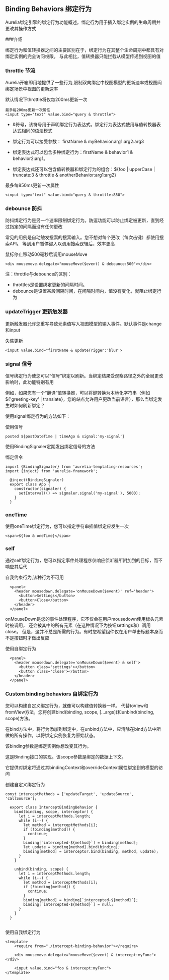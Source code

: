 ## Binding Behaviors 绑定行为

Aurelia绑定引擎的绑定行为功能概述。绑定行为用于插入绑定实例的生命周期并更改其操作方式

###介绍

绑定行为和值转换器之间的主要区别在于，绑定行为在其整个生命周期中都具有对绑定实例的完全访问权限。
与此相比，值转换器只能拦截从模型传递到视图的值


### throttle 节流
Aurelia开箱即用地提供了一些行为,限制双向绑定中视图模型的更新速率或视图间绑定场景中视图的更新速率

默认情况下throttle将仅每200ms更新一次

````
最多每200ms更新一次属性
<input type="text" value.bind="query & throttle">
````

- &符号，该符号用于声明绑定行为表达式。绑定行为表达式使用与值转换器表达式相同的语法模式

- 绑定行为可以接受参数： firstName & myBehavior:arg1:arg2:arg3
- 绑定表达式可以包含多种绑定行为：firstName & behavior1 & behavior2:arg1。
- 绑定表达式还可以包含值转换器和绑定行为的组合：${foo | upperCase | truncate:3 & throttle & anotherBehavior:arg1:arg2}

最多每850ms更新一次属性
````
<input type="text" value.bind="query & throttle:850">
````

### debounce 防抖

防抖绑定行为是另一个速率限制绑定行为。防逗功能可以防止绑定被更新，直到经过指定的间隔而没有任何更改

常见的用例是自动触发搜索的搜索输入。您不想对每个更改（每次击键）都使用搜索API。
等到用户暂停键入以调用搜索逻辑后，效率更高

鼠标停止移动500毫秒后调用mouseMove
````
<div mousemove.delegate="mouseMove($event) & debounce:500"></div>
````
注：throttle与debounce的区别：
- throttles是设置绑定更新的间隔时间。
- debounce是设置某段间隔时间，在间隔时间内，值没有变化，就阻止绑定行为

### updateTrigger 更新触发器

更新触发器允许您重写导致元素值写入视图模型的输入事件。默认事件是change和input

失焦更新
````
<input value.bind="firstName & updateTrigger:'blur'>
````

### signal 信号

信号绑定行为使您可以“信号”绑定以刷新。当绑定结果受观察路径之外的全局更改影响时，此功能特别有用

例如，如果您有一个“翻译”值转换器，可以将键转换为本地化字符串（例如${'greeting-key' | translate}，您的站点允许用户更改当前语言），那么当绑定发生时如何刷新绑定？

使用signal绑定行为的方法如下：

使用信号
````
posted ${postDateTime | timeAgo & signal:'my-signal'}
````

使用BindingSignaler定期发出绑定信号的方法

绑定信令
````
import {BindingSignaler} from 'aurelia-templating-resources';
import {inject} from 'aurelia-framework';
  
  @inject(BindingSignaler)
  export class App {
    constructor(signaler) {
      setInterval(() => signaler.signal('my-signal'), 5000);
    }
  }
````

### oneTime

使用oneTime绑定行为，您可以指定字符串插值绑定应发生一次

````
<span>${foo & oneTime}</span>
````

### self

通过self绑定行为，您可以指定事件处理程序仅响应侦听器所附加到的目标，而不响应其后代

自我约束行为,该种行为不可用

````
  <panel>
    <header mousedown.delegate='onMouseDown($event)' ref='header'>
      <button>Settings</button>
      <button>Close</button>
    </header>
  </panel>
````
onMouseDown是您的事件处理程序，它不仅会在用户mousedown使用标头元素时被调用，
还会被其中的所有元素（在这种情况下为按钮settings和）调用close。
但是，这并不总是所需的行为。有时您希望组件仅在用户单击标题本身而不是按钮时才做出反应

使用自绑定行为
````
  <panel>
    <header mousedown.delegate='onMouseDown($event) & self'>
      <button class='settings'></button>
      <button class='close'></button>
    </header>
  </panel>
````

### Custom binding behaviors 自绑定行为

您可以构建自定义绑定行为，就像可以构建值转换器一样。
代替toView和fromView方法，您将创建bind(binding, scope, [...args])和unbind(binding, scope)方法。

在bind方法中，将行为添加到绑定中，在unbind方法中，应清除在bind方法中所做的所有操作，以将绑定实例恢复为原始状态。

该binding参数是绑定实例你想改变其行为。

这是Binding接口的实现。该scope参数是绑定的数据上下文。

它提供对绑定将通过其bindingContext和overrideContext属性绑定到的模型的访问

创建自定义绑定行为
````
const interceptMethods = ['updateTarget', 'updateSource', 'callSource'];
  
  export class InterceptBindingBehavior {
    bind(binding, scope, interceptor) {
      let i = interceptMethods.length;
      while (i--) {
        let method = interceptMethods[i];
        if (!binding[method]) {
          continue;
        }
        binding[`intercepted-${method}`] = binding[method];
        let update = binding[method].bind(binding);
        binding[method] = interceptor.bind(binding, method, update);
      }
    }
  
    unbind(binding, scope) {
      let i = interceptMethods.length;
      while (i--) {
        let method = interceptMethods[i];
        if (!binding[method]) {
          continue;
        }
        binding[method] = binding[`intercepted-${method}`];
        binding[`intercepted-${method}`] = null;
      }
    }
  }
  
````

使用自我绑定行为

````
<template>
    <require from="./intercept-binding-behavior"></require>
    
    <div mousemove.delegate="mouseMove($event) & intercept:myFunc"></div>
    
    <input value.bind="foo & intercept:myFunc">
</template>
````

